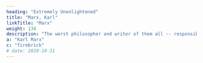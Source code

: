 ```yaml
---
heading: "Extremely Unenlightened"
title: "Marx, Karl"
linkTitle: "Marx"
weight: 134
description: "The worst philosopher and writer of them all -- responsible for a materialist philosophy that led to so much death and suffering around the world"
a: "Karl Marx"
c: "firebrick"
# date: 2020-10-31
---
```



<!-- 
+++
title=  "Karl Marx*"
description=  "" 
# He took Hegel's corrupted dialectics (that had zero reference to a Supreme Entity) and ran away with it as dialectical materialism. This is why we had to rename our dialectics as 'Socratic' and our labor theory as the 'effort theory' just to totally separate it from Marx and the resulting mainstream definition. The fatal errors in the ideas of Marx, Hegel, Kant, Nietzsche, Hitler, and Einstein form a pattern that leads us to flag the ideas from German minds as potentially harmful to the true philosophy."
image=  "/covers/marx.jpg"
heading= "Extremely Unenlightened"
# The worst philosopher and writer of them all
date= 2022-06-08
+++
 -->